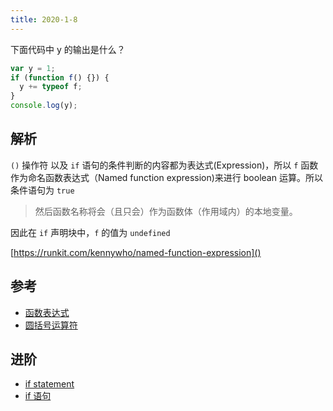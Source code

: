 ```yaml
---
title: 2020-1-8
---
```


下面代码中 y 的输出是什么？

```js
var y = 1;
if (function f() {}) {
  y += typeof f;
}
console.log(y);
```

## 解析

`()` 操作符 以及 `if` 语句的条件判断的内容都为表达式(Expression)，所以 `f` 函数作为命名函数表达式（Named function expression)来进行 boolean 运算。所以条件语句为 `true`

> 然后函数名称将会（且只会）作为函数体（作用域内）的本地变量。

因此在 `if` 声明块中，`f` 的值为 `undefined`

[https://runkit.com/kennywho/named-function-expression]()

## 参考

- [函数表达式](https://developer.mozilla.org/zh-CN/docs/Web/JavaScript/Reference/Operators/function)
- [圆括号运算符](https://developer.mozilla.org/zh-CN/docs/Web/JavaScript/Reference/Operators/Grouping)

## 进阶

- [if statement](https://es5.github.io/#x12.5)
- [if 语句](https://www.w3.org/html/ig/zh/wiki/ES5/%E8%AF%AD%E5%8F%A5#if_.E8.AF.AD.E5.8F.A5)
